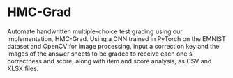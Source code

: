 # HMC-Grad
Automate handwritten multiple-choice test grading using our implementation, HMC-Grad. Using a CNN trained in PyTorch on the EMNIST dataset and OpenCV for image processing, input a correction key and the images of the answer sheets to be graded to receive each one's correctness and score, along with item and score analysis, as CSV and XLSX files.

